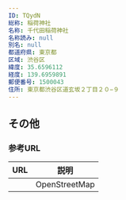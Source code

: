 ```yaml
---
ID: TQydN
総称: 稲荷神社
名称: 千代田稲荷神社
名称読み: null
別名: null
都道府県: 東京都
区域: 渋谷区
緯度: 35.6596112
経度: 139.6959891
郵便番号: 1500043
住所: 東京都渋谷区道玄坂２丁目２０−９
---
```


## その他

### 参考URL

| URL | 説明          |
| --- | ------------- |
|     | OpenStreetMap |
